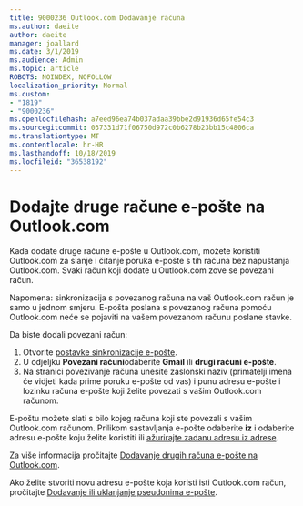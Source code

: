 ```yaml
---
title: 9000236 Outlook.com Dodavanje računa
ms.author: daeite
author: daeite
manager: joallard
ms.date: 3/1/2019
ms.audience: Admin
ms.topic: article
ROBOTS: NOINDEX, NOFOLLOW
localization_priority: Normal
ms.custom:
- "1819"
- "9000236"
ms.openlocfilehash: a7eed96ea74b037adaa39bbe2d91936d65fe54c3
ms.sourcegitcommit: 037331d71f06750d972c0b6278b23bb15c4806ca
ms.translationtype: MT
ms.contentlocale: hr-HR
ms.lasthandoff: 10/18/2019
ms.locfileid: "36538192"
---
```

# <a name="add-your-other-email-accounts-to-outlookcom"></a>Dodajte druge račune e-pošte na Outlook.com

Kada dodate druge račune e-pošte u Outlook.com, možete koristiti Outlook.com za slanje i čitanje poruka e-pošte s tih računa bez napuštanja Outlook.com. Svaki račun koji dodate u Outlook.com zove se povezani račun.

Napomena: sinkronizacija s povezanog računa na vaš Outlook.com račun je samo u jednom smjeru. E-pošta poslana s povezanog računa pomoću Outlook.com neće se pojaviti na vašem povezanom računu poslane stavke.

Da biste dodali povezani račun:

1. Otvorite [postavke sinkronizacije e-pošte](https://go.microsoft.com/fwlink/?linkid=875264).
2. U odjeljku **Povezani računi**odaberite **Gmail** ili **drugi računi e-pošte**.
3. Na stranici povezivanje računa unesite zaslonski naziv (primatelji imena će vidjeti kada prime poruku e-pošte od vas) i punu adresu e-pošte i lozinku računa e-pošte koji želite povezati s vašim Outlook.com računom.

E-poštu možete slati s bilo kojeg računa koji ste povezali s vašim Outlook.com računom. Prilikom sastavljanja e-pošte odaberite **iz** i odaberite adresu e-pošte koju želite koristiti ili [ažurirajte zadanu adresu iz adrese](https://go.microsoft.com/fwlink/?linkid=875264).

Za više informacija pročitajte [Dodavanje drugih računa e-pošte na Outlook.com](https://support.office.com/article/c5224df4-5885-4e79-91ba-523aa743f0ba?wt.mc_id=Office_Outlook_com_Alchemy).

Ako želite stvoriti novu adresu e-pošte koja koristi isti Outlook.com račun, pročitajte [Dodavanje ili uklanjanje pseudonima e-pošte](https://support.office.com/article/459b1989-356d-40fa-a689-8f285b13f1f2?wt.mc_id=Office_Outlook_com_Alchemy).